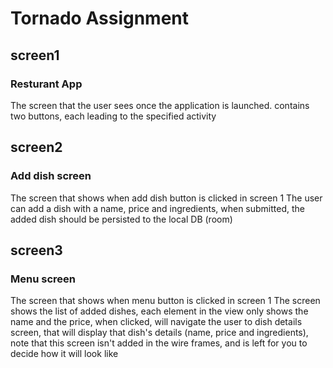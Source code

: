 # Tornado Assignment
## screen1 
### Resturant App
The screen that the user sees once the application is launched. contains two buttons, each leading to the specified activity

## screen2 
### Add dish screen
The screen that shows when add dish button is clicked in screen 1
The user can add a dish with a name, price and ingredients, when submitted, the added dish should be persisted to the local DB (room)

## screen3 
### Menu screen
The screen that shows when menu button is clicked in screen 1
The screen shows the list of added dishes, each element in the view only shows the name and the price, when clicked, will navigate the user to dish details screen, that will display that dish's details (name, price and ingredients), note that this screen isn't added in the wire frames, and is left for you to decide how it will look like



